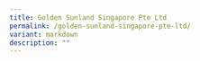 ```yaml
---
title: Golden Sunland Singapore Pte Ltd
permalink: /golden-sunland-singapore-pte-ltd/
variant: markdown
description: ""
---
```

